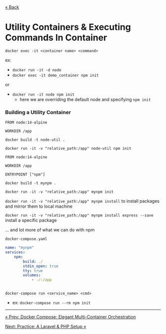 
[&laquo; Back](5.%20Docker%20Compose%20-%20Elegant%20Multi-Container%20Orchestration.md)

# Utility Containers & Executing Commands In Container

`docker exec -it <container name> <command>` 

ex:

- `docker run -it -d node`
- `docker exec -it demo_container npm init`

or

- `docker run -it node npm init`
    - here we are overriding the default node and specifying `npm init`

### Building a Utility Container

```docker
FROM node:14-alpine

WORKDIR /app
```

`docker build -t node-util .` 

`docker run -it -v "relative_path:/app" node-util npm init`

```docker
FROM node:14-alpine

WORKDIR /app

ENTRYPOINT ["npm"]
```

`docker build -t mynpm .` 

`docker run -it -v "relative_path:/app" mynpm init` 

`docker run -it -v "relative_path:/app" mynpm install` to install packages and mirror them to local machine

`docker run -it -v "relative_path:/app" mynpm install express --save` install a specific package

… and lot more of what we can do with npm

`docker-compose.yaml` 

```yaml
name: "mynpm"
services:
	npm:
		build: ./
		stdin_open: true
		tty: true
		volumes:
			- ./:/app
		
```

`docker-compose run <service_name> <cmd>` 

- ex: `docker-compose run --rm npm init`

---
[&laquo; Prev: Docker Compose: Elegant Multi-Container Orchestration](5.%20Docker%20Compose%20-%20Elegant%20Multi-Container%20Orchestration.md)

[Next: Practice: A Laravel & PHP Setup &raquo;](7.%20Practice%20A%20Laravel%20&%20PHP%20Setup.md)